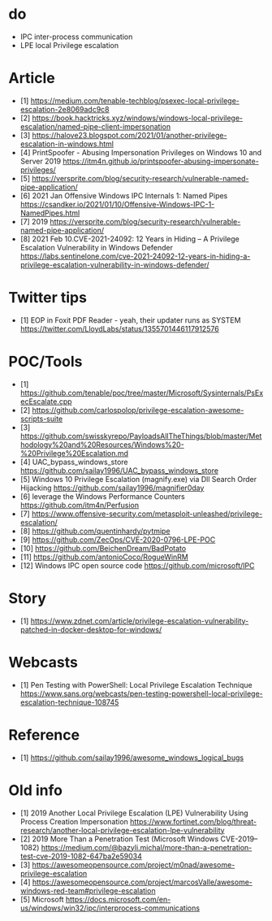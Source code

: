 # do

* IPC   inter-process communication 
* LPE		local Privilege escalation

# Article
* [1] https://medium.com/tenable-techblog/psexec-local-privilege-escalation-2e8069adc9c8
* [2] https://book.hacktricks.xyz/windows/windows-local-privilege-escalation/named-pipe-client-impersonation
* [3] https://halove23.blogspot.com/2021/01/another-privilege-escalation-in-windows.html
* [4] PrintSpoofer - Abusing Impersonation Privileges on Windows 10 and Server 2019  https://itm4n.github.io/printspoofer-abusing-impersonate-privileges/
* [5] https://versprite.com/blog/security-research/vulnerable-named-pipe-application/
* [6] 2021 Jan Offensive Windows IPC Internals 1: Named Pipes https://csandker.io/2021/01/10/Offensive-Windows-IPC-1-NamedPipes.html
* [7] 2019 https://versprite.com/blog/security-research/vulnerable-named-pipe-application/
* [8] 2021 Feb 10.CVE-2021-24092: 12 Years in Hiding – A Privilege Escalation Vulnerability in Windows Defender  https://labs.sentinelone.com/cve-2021-24092-12-years-in-hiding-a-privilege-escalation-vulnerability-in-windows-defender/


# Twitter tips
* [1] EOP in Foxit PDF Reader - yeah, their updater runs as SYSTEM   https://twitter.com/LloydLabs/status/1355701446117912576



# POC/Tools
* [1] https://github.com/tenable/poc/tree/master/Microsoft/Sysinternals/PsExecEscalate.cpp
* [2] https://github.com/carlospolop/privilege-escalation-awesome-scripts-suite
* [3] https://github.com/swisskyrepo/PayloadsAllTheThings/blob/master/Methodology%20and%20Resources/Windows%20-%20Privilege%20Escalation.md
* [4] UAC_bypass_windows_store https://github.com/sailay1996/UAC_bypass_windows_store
* [5] Windows 10 Privilege Escalation (magnify.exe) via Dll Search Order Hijacking https://github.com/sailay1996/magnifier0day
* [6] leverage the Windows Performance Counters https://github.com/itm4n/Perfusion
* [7] https://www.offensive-security.com/metasploit-unleashed/privilege-escalation/
* [8] https://github.com/quentinhardy/pytmipe
* [9] https://github.com/ZecOps/CVE-2020-0796-LPE-POC 
* [10] https://github.com/BeichenDream/BadPotato
* [11] https://github.com/antonioCoco/RogueWinRM
* [12] Windows IPC open source code https://github.com/microsoft/IPC

# Story
* [1] https://www.zdnet.com/article/privilege-escalation-vulnerability-patched-in-docker-desktop-for-windows/

# Webcasts
* [1] Pen Testing with PowerShell: Local Privilege Escalation Technique https://www.sans.org/webcasts/pen-testing-powershell-local-privilege-escalation-technique-108745

# Reference
* [1] https://github.com/sailay1996/awesome_windows_logical_bugs

# Old info
* [1] 2019 Another Local Privilege Escalation (LPE) Vulnerability Using Process Creation Impersonation https://www.fortinet.com/blog/threat-research/another-local-privilege-escalation-lpe-vulnerability
* [2] 2019 More Than a Penetration Test (Microsoft Windows CVE-2019–1082) https://medium.com/@bazyli.michal/more-than-a-penetration-test-cve-2019-1082-647ba2e59034
* [3] https://awesomeopensource.com/project/m0nad/awesome-privilege-escalation
* [4] https://awesomeopensource.com/project/marcosValle/awesome-windows-red-team#privilege-escalation
* [5] Microsoft https://docs.microsoft.com/en-us/windows/win32/ipc/interprocess-communications


